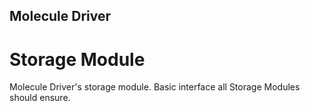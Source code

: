 ## Molecule Driver
# Storage Module
Molecule Driver's storage module. Basic interface all Storage Modules should ensure.
